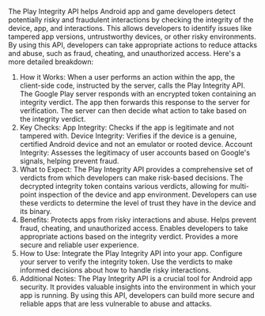 The Play Integrity API helps Android app and game developers detect potentially risky and fraudulent interactions by checking the integrity of the device, app, and interactions. This allows developers to identify issues like tampered app versions, untrustworthy devices, or other risky environments. By using this API, developers can take appropriate actions to reduce attacks and abuse, such as fraud, cheating, and unauthorized access. 
Here's a more detailed breakdown:
1. How it Works: 
When a user performs an action within the app, the client-side code, instructed by the server, calls the Play Integrity API.
The Google Play server responds with an encrypted token containing an integrity verdict.
The app then forwards this response to the server for verification.
The server can then decide what action to take based on the integrity verdict.
2. Key Checks: 
App Integrity: Checks if the app is legitimate and not tampered with.
Device Integrity: Verifies if the device is a genuine, certified Android device and not an emulator or rooted device.
Account Integrity: Assesses the legitimacy of user accounts based on Google's signals, helping prevent fraud.
3. What to Expect:
The Play Integrity API provides a comprehensive set of verdicts from which developers can make risk-based decisions. 
The decrypted integrity token contains various verdicts, allowing for multi-point inspection of the device and app environment. 
Developers can use these verdicts to determine the level of trust they have in the device and its binary. 
4. Benefits: 
Protects apps from risky interactions and abuse.
Helps prevent fraud, cheating, and unauthorized access.
Enables developers to take appropriate actions based on the integrity verdict.
Provides a more secure and reliable user experience.
5. How to Use: 
Integrate the Play Integrity API into your app.
Configure your server to verify the integrity token.
Use the verdicts to make informed decisions about how to handle risky interactions.
6. Additional Notes:
The Play Integrity API is a crucial tool for Android app security. 
It provides valuable insights into the environment in which your app is running. 
By using this API, developers can build more secure and reliable apps that are less vulnerable to abuse and attacks. 

